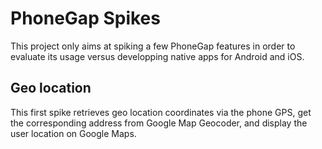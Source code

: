 PhoneGap Spikes
===============

This project only aims at spiking a few PhoneGap features in order to evaluate its usage versus developping native apps for Android and iOS.

Geo location
------------

This first spike retrieves geo location coordinates via the phone GPS, get the corresponding address from Google Map Geocoder, and display the user location on Google Maps.